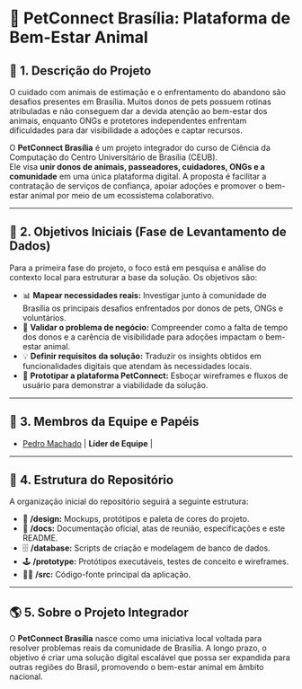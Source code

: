 # 🐾 PetConnect Brasília: Plataforma de Bem-Estar Animal

## 🚀 1. Descrição do Projeto

O cuidado com animais de estimação e o enfrentamento do abandono são desafios presentes em Brasília. Muitos donos de pets possuem rotinas atribuladas e não conseguem dar a devida atenção ao bem-estar dos animais, enquanto ONGs e protetores independentes enfrentam dificuldades para dar visibilidade a adoções e captar recursos.

O **PetConnect Brasília** é um projeto integrador do curso de Ciência da Computação do Centro Universitário de Brasília (CEUB).  
Ele visa **unir donos de animais, passeadores, cuidadores, ONGs e a comunidade** em uma única plataforma digital. A proposta é facilitar a contratação de serviços de confiança, apoiar adoções e promover o bem-estar animal por meio de um ecossistema colaborativo.

---

## 🎯 2. Objetivos Iniciais (Fase de Levantamento de Dados)

Para a primeira fase do projeto, o foco está em pesquisa e análise do contexto local para estruturar a base da solução. Os objetivos são:

-   📊 **Mapear necessidades reais:** Investigar junto à comunidade de Brasília os principais desafios enfrentados por donos de pets, ONGs e voluntários.
-   🐶 **Validar o problema de negócio:** Compreender como a falta de tempo dos donos e a carência de visibilidade para adoções impactam o bem-estar animal.
-   💡 **Definir requisitos da solução:** Traduzir os insights obtidos em funcionalidades digitais que atendam às necessidades locais.
-   📱 **Prototipar a plataforma PetConnect:** Esboçar wireframes e fluxos de usuário para demonstrar a viabilidade da solução.

---

## 👥 3. Membros da Equipe e Papéis

- [Pedro Machado](https://github.com/machad1n) | **Líder de Equipe** |

---

## 📂 4. Estrutura do Repositório

A organização inicial do repositório seguirá a seguinte estrutura:

-   🎨 **/design:** Mockups, protótipos e paleta de cores do projeto.  
-   📄 **/docs:** Documentação oficial, atas de reunião, especificações e este README.  
-   🗄️ **/database:** Scripts de criação e modelagem de banco de dados.  
-   🕹️ **/prototype:** Protótipos executáveis, testes de conceito e wireframes.  
-   👨‍💻 **/src:** Código-fonte principal da aplicação.  

---

## 🌎 5. Sobre o Projeto Integrador

O **PetConnect Brasília** nasce como uma iniciativa local voltada para resolver problemas reais da comunidade de Brasília. A longo prazo, o objetivo é criar uma solução digital escalável que possa ser expandida para outras regiões do Brasil, promovendo o bem-estar animal em âmbito nacional.
